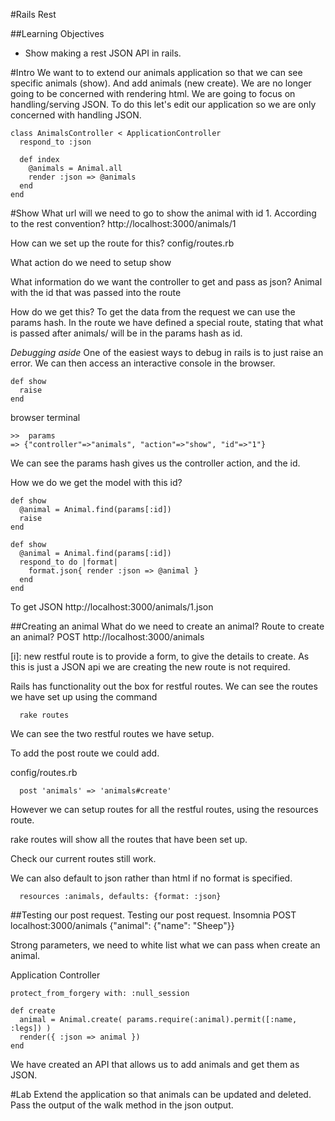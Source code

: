 #Rails Rest

##Learning Objectives
 - Show making a rest JSON API in rails.

#Intro
  We want to to extend our animals application so that we can see specific animals (show).  And add animals (new create).  We are no longer going to be concerned with rendering html. We are going to focus on handling/serving JSON. To do this let's edit our application so we are only concerned with handling JSON.
  ```
  class AnimalsController < ApplicationController
    respond_to :json

    def index
      @animals = Animal.all
      render :json => @animals
    end
  end
  ```

#Show
  What url will we need to go to show the animal with id 1. According to the rest convention?
    http://localhost:3000/animals/1

  How can we set up the route for this?
    config/routes.rb

  What action do we need to setup
    show

  What information do we want the controller to get and pass as json?
    Animal with the id that was passed into the route

  How do we get this?
    To get the data from the request we can use the params hash.  In the route we have defined a special route, stating that what is passed after animals/ will be in the params hash as id.

  *Debugging aside*
  One of the easiest ways to debug in rails is to just raise an error.  We can then access an interactive console in the browser.
  
  ```
  def show
    raise
  end
  ```
  
  browser terminal

  ```
  >>  params
  => {"controller"=>"animals", "action"=>"show", "id"=>"1"}
  ```

  We can see the params hash gives us the controller action, and the id.

  How we do we get the model with this id?

  ```
  def show
    @animal = Animal.find(params[:id])
    raise
  end
  ```

  ```
  def show
    @animal = Animal.find(params[:id])
    respond_to do |format|
      format.json{ render :json => @animal }
    end
  end
  ```
  
  To get JSON
  http://localhost:3000/animals/1.json


##Creating an animal
  What do we need to create an animal?
  Route to create an animal?
    POST http://localhost:3000/animals

  [i]:  new restful route is to provide a form, to give the details to create.  As this is just a JSON api we are creating the new route is not required.

  Rails has functionality out the box for restful routes.
  We can see the routes we have set up using the command

  ```
    rake routes
  ```

  We can see the two restful routes we have setup.

  To add the post route we could add.

  config/routes.rb
  ```
    post 'animals' => 'animals#create'
  ```
  However we can setup routes for all the restful routes, using the resources route.

  rake routes will show all the routes that have been set up.

  Check our current routes still work.

  We can also default to json rather than html if no format is specified.

  ```
    resources :animals, defaults: {format: :json}
  ```

##Testing our post request.
  Testing our post request. Insomnia
  POST localhost:3000/animals {"animal": {"name": "Sheep"}}

  Strong parameters, we need to white list what we can pass when create an animal.

  Application Controller

  ```
  protect_from_forgery with: :null_session
  ```

  ```
  def create
    animal = Animal.create( params.require(:animal).permit([:name, :legs]) )
    render({ :json => animal })
  end

  ```

We have created an API that allows us to add animals and get them as JSON.

#Lab
Extend the application so that animals can be updated and deleted.
Pass the output of the walk method in the json output.
